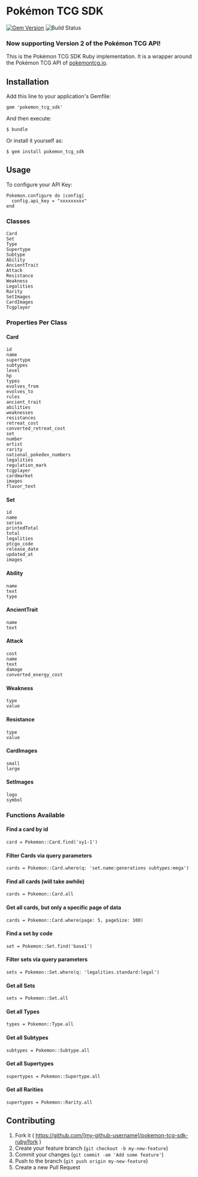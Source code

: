 # Pokémon TCG SDK

[![Gem Version](https://badge.fury.io/rb/pokemon_tcg_sdk.svg)](https://badge.fury.io/rb/pokemon_tcg_sdk)
![Build Status](https://github.com/PokemonTCG/pokemon-tcg-sdk-ruby/actions/workflows/test.yml/badge.svg)

### Now supporting Version 2 of the Pokémon TCG API!

This is the Pokémon TCG SDK Ruby implementation. It is a wrapper around the Pokémon TCG API of [pokemontcg.io](http://pokemontcg.io/).

## Installation

Add this line to your application's Gemfile:

    gem 'pokemon_tcg_sdk'

And then execute:

    $ bundle

Or install it yourself as:

    $ gem install pokemon_tcg_sdk

## Usage

To configure your API Key:

    Pokemon.configure do |config|
      config.api_key = "xxxxxxxxx"
    end

### Classes

    Card
    Set
    Type
    Supertype
    Subtype
    Ability
    AncientTrait
    Attack
    Resistance
    Weakness
    Legalities
    Rarity
    SetImages
    CardImages
    Tcgplayer

### Properties Per Class

#### Card

    id
    name
    supertype
    subtypes
    level
    hp
    types
    evolves_from
    evolves_to
    rules
    ancient_trait
    abilities
    weaknesses
    resistances
    retreat_cost
    converted_retreat_cost
    set
    number
    artist
    rarity
    national_pokedex_numbers
    legalities
    regulation_mark
    tcgplayer
    cardmarket
    images
    flavor_text

#### Set

    id
    name
    series
    printedTotal
    total
    legalities
    ptcgo_code
    release_date
    updated_at
    images

#### Ability

    name
    text
    type

#### AncientTrait

    name
    text

#### Attack

    cost
    name
    text
    damage
    converted_energy_cost

#### Weakness

    type
    value

#### Resistance

    type
    value

#### CardImages

    small
    large

#### SetImages

    logo
    symbol

### Functions Available

#### Find a card by id

    card = Pokemon::Card.find('xy1-1')

#### Filter Cards via query parameters

    cards = Pokemon::Card.where(q: 'set.name:generations subtypes:mega')
    
#### Find all cards (will take awhile)

    cards = Pokemon::Card.all
    
#### Get all cards, but only a specific page of data

    cards = Pokemon::Card.where(page: 5, pageSize: 100)
    
#### Find a set by code

    set = Pokemon::Set.find('base1')
    
#### Filter sets via query parameters

    sets = Pokemon::Set.where(q: 'legalities.standard:legal')
    
#### Get all Sets

    sets = Pokemon::Set.all
    
#### Get all Types

    types = Pokemon::Type.all

#### Get all Subtypes

    subtypes = Pokemon::Subtype.all

#### Get all Supertypes

    supertypes = Pokemon::Supertype.all

#### Get all Rarities

    supertypes = Pokemon::Rarity.all

## Contributing

1. Fork it ( https://github.com/[my-github-username]/pokemon-tcg-sdk-ruby/fork )
2. Create your feature branch (`git checkout -b my-new-feature`)
3. Commit your changes (`git commit -am 'Add some feature'`)
4. Push to the branch (`git push origin my-new-feature`)
5. Create a new Pull Request
